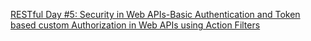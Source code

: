 [RESTful Day #5: Security in Web APIs-Basic Authentication and Token based custom Authorization in Web APIs using Action Filters](http://www.codeproject.com/Articles/1005485/RESTful-Day-sharp-Security-in-Web-APIs-Basic)

